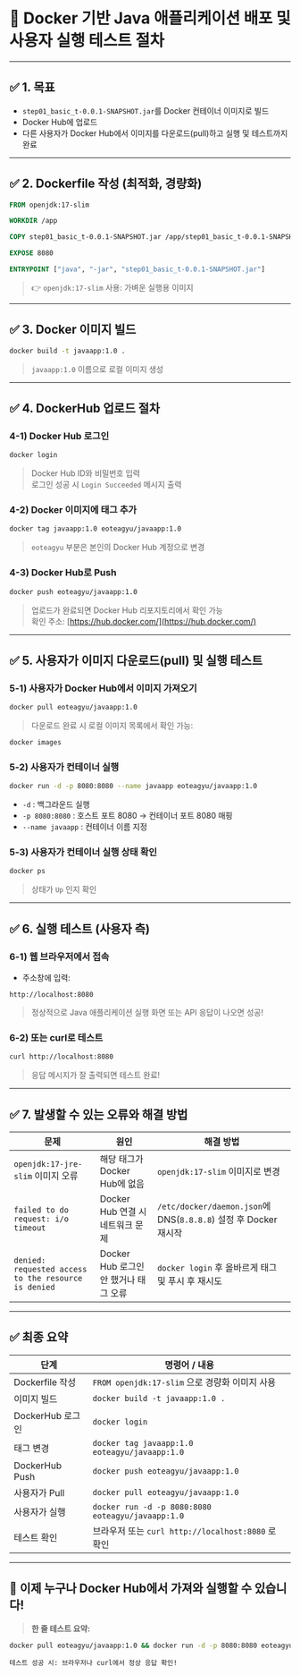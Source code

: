 
# 🚀 Docker 기반 Java 애플리케이션 배포 및 사용자 실행 테스트 절차

---

## ✅ 1. 목표  
- `step01_basic_t-0.0.1-SNAPSHOT.jar`를 Docker 컨테이너 이미지로 빌드  
- Docker Hub에 업로드  
- 다른 사용자가 Docker Hub에서 이미지를 다운로드(pull)하고 실행 및 테스트까지 완료  

---

## ✅ 2. Dockerfile 작성 (최적화, 경량화)
```dockerfile
FROM openjdk:17-slim

WORKDIR /app

COPY step01_basic_t-0.0.1-SNAPSHOT.jar /app/step01_basic_t-0.0.1-SNAPSHOT.jar

EXPOSE 8080

ENTRYPOINT ["java", "-jar", "step01_basic_t-0.0.1-SNAPSHOT.jar"]
```
> 👉 `openjdk:17-slim` 사용: 가벼운 실행용 이미지  

---

## ✅ 3. Docker 이미지 빌드
```bash
docker build -t javaapp:1.0 .
```
> `javaapp:1.0` 이름으로 로컬 이미지 생성

---

## ✅ 4. DockerHub 업로드 절차

### 4-1) Docker Hub 로그인
```bash
docker login
```
> Docker Hub ID와 비밀번호 입력  
> 로그인 성공 시 `Login Succeeded` 메시지 출력

### 4-2) Docker 이미지에 태그 추가
```bash
docker tag javaapp:1.0 eoteagyu/javaapp:1.0
```
> `eoteagyu` 부분은 본인의 Docker Hub 계정으로 변경

### 4-3) Docker Hub로 Push
```bash
docker push eoteagyu/javaapp:1.0
```
> 업로드가 완료되면 Docker Hub 리포지토리에서 확인 가능  
> 확인 주소: [https://hub.docker.com/](https://hub.docker.com/)

---

## ✅ 5. 사용자가 이미지 다운로드(pull) 및 실행 테스트

### 5-1) 사용자가 Docker Hub에서 이미지 가져오기
```bash
docker pull eoteagyu/javaapp:1.0
```
> 다운로드 완료 시 로컬 이미지 목록에서 확인 가능:
```bash
docker images
```

### 5-2) 사용자가 컨테이너 실행
```bash
docker run -d -p 8080:8080 --name javaapp eoteagyu/javaapp:1.0
```
- `-d` : 백그라운드 실행
- `-p 8080:8080` : 호스트 포트 8080 → 컨테이너 포트 8080 매핑
- `--name javaapp` : 컨테이너 이름 지정

### 5-3) 사용자가 컨테이너 실행 상태 확인
```bash
docker ps
```
> 상태가 `Up` 인지 확인

---

## ✅ 6. 실행 테스트 (사용자 측)
### 6-1) 웹 브라우저에서 접속
- 주소창에 입력:
```
http://localhost:8080
```
> 정상적으로 Java 애플리케이션 실행 화면 또는 API 응답이 나오면 성공!

### 6-2) 또는 curl로 테스트
```bash
curl http://localhost:8080
```
> 응답 메시지가 잘 출력되면 테스트 완료!

---

## ✅ 7. 발생할 수 있는 오류와 해결 방법

| 문제                                                      | 원인                                                   | 해결 방법                                                   |
|---------------------------------------------------------|------------------------------------------------------|----------------------------------------------------------|
| `openjdk:17-jre-slim` 이미지 오류                      | 해당 태그가 Docker Hub에 없음                         | `openjdk:17-slim` 이미지로 변경                           |
| `failed to do request: i/o timeout`                    | Docker Hub 연결 시 네트워크 문제                      | `/etc/docker/daemon.json`에 DNS(`8.8.8.8`) 설정 후 Docker 재시작 |
| `denied: requested access to the resource is denied`   | Docker Hub 로그인 안 했거나 태그 오류                | `docker login` 후 올바르게 태그 및 푸시 후 재시도            |

---

## ✅ 최종 요약
| 단계             | 명령어 / 내용                                                               |
|----------------|------------------------------------------------------------------------|
| Dockerfile 작성  | `FROM openjdk:17-slim` 으로 경량화 이미지 사용                                    |
| 이미지 빌드      | `docker build -t javaapp:1.0 .`                                        |
| DockerHub 로그인 | `docker login`                                                         |
| 태그 변경        | `docker tag javaapp:1.0 eoteagyu/javaapp:1.0`                          |
| DockerHub Push | `docker push eoteagyu/javaapp:1.0`                                     |
| 사용자가 Pull   | `docker pull eoteagyu/javaapp:1.0`                                     |
| 사용자가 실행   | `docker run -d -p 8080:8080 eoteagyu/javaapp:1.0`                      |
| 테스트 확인      | 브라우저 또는 `curl http://localhost:8080` 로 확인                           |

---

## 🎉 이제 누구나 Docker Hub에서 가져와 실행할 수 있습니다!  
> **한 줄 테스트 요약:**
```bash
docker pull eoteagyu/javaapp:1.0 && docker run -d -p 8080:8080 eoteagyu/javaapp:1.0
```
```
테스트 성공 시: 브라우저나 curl에서 정상 응답 확인!
```
